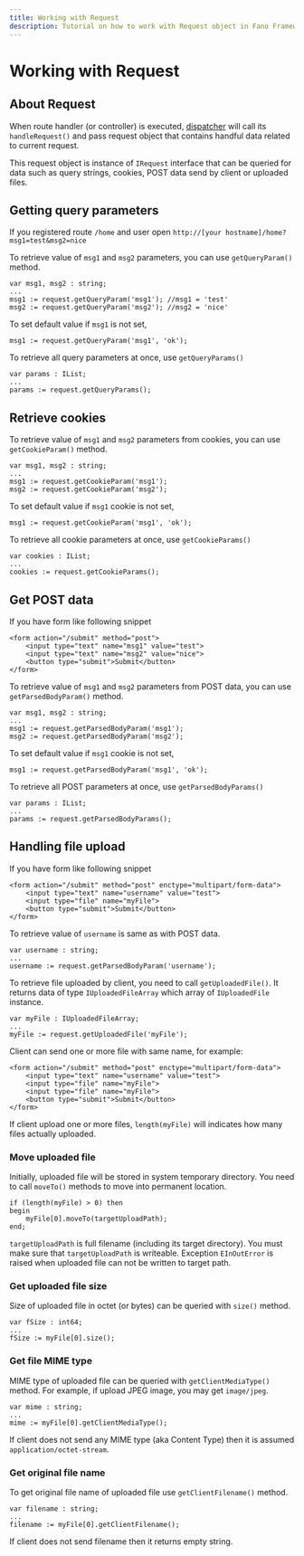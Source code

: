 ```yaml
---
title: Working with Request
description: Tutorial on how to work with Request object in Fano Framework
---
```


<h1 class="major">Working with Request</h1>

## About Request

When route handler (or controller) is executed, [dispatcher](/dispatcher) will
call its `handleRequest()` and pass request object that contains handful data
related to current request.

This request object is instance of `IRequest` interface that can be queried for
data such as query strings, cookies, POST data send by client or uploaded files.


## Getting query parameters

If you registered route `/home` and user open `http://[your hostname]/home?msg1=test&msg2=nice`

To retrieve value of `msg1` and `msg2` parameters, you can use `getQueryParam()`
method.

```
var msg1, msg2 : string;
...
msg1 := request.getQueryParam('msg1'); //msg1 = 'test'
msg2 := request.getQueryParam('msg2'); //msg2 = 'nice'
```

To set default value if `msg1` is not set,

```
msg1 := request.getQueryParam('msg1', 'ok');
```

To retrieve all query parameters at once, use `getQueryParams()`

```
var params : IList;
...
params := request.getQueryParams();
```

## Retrieve cookies

To retrieve value of `msg1` and `msg2` parameters from cookies, you can use `getCookieParam()`
method.

```
var msg1, msg2 : string;
...
msg1 := request.getCookieParam('msg1');
msg2 := request.getCookieParam('msg2');
```

To set default value if `msg1` cookie is not set,

```
msg1 := request.getCookieParam('msg1', 'ok');
```

To retrieve all cookie parameters at once, use `getCookieParams()`

```
var cookies : IList;
...
cookies := request.getCookieParams();
```

## Get POST data

If you have form like following snippet

```
<form action="/submit" method="post">
    <input type="text" name="msg1" value="test">
    <input type="text" name="msg2" value="nice">
    <button type="submit">Submit</button>
</form>
```

To retrieve value of `msg1` and `msg2` parameters from POST data, you can use `getParsedBodyParam()` method.

```
var msg1, msg2 : string;
...
msg1 := request.getParsedBodyParam('msg1');
msg2 := request.getParsedBodyParam('msg2');
```

To set default value if `msg1` cookie is not set,

```
msg1 := request.getParsedBodyParam('msg1', 'ok');
```

To retrieve all POST parameters at once, use `getParsedBodyParams()`

```
var params : IList;
...
params := request.getParsedBodyParams();
```

## Handling file upload

If you have form like following snippet

```
<form action="/submit" method="post" enctype="multipart/form-data">
    <input type="text" name="username" value="test">
    <input type="file" name="myFile">
    <button type="submit">Submit</button>
</form>
```

To retrieve value of `username` is same as with POST data.

```
var username : string;
...
username := request.getParsedBodyParam('username');
```

To retrieve file uploaded by client, you need to call `getUploadedFile()`. It returns data of type `IUploadedFileArray` which array of `IUploadedFile` instance.


```
var myFile : IUploadedFileArray;
...
myFile := request.getUploadedFile('myFile');
```

Client can send one or more file with same name, for example:

```
<form action="/submit" method="post" enctype="multipart/form-data">
    <input type="text" name="username" value="test">
    <input type="file" name="myFile">
    <input type="file" name="myFile">
    <button type="submit">Submit</button>
</form>
```

If client upload one or more files, `length(myFile)` will indicates how many
files actually uploaded.

### Move uploaded file

Initially, uploaded file will be stored in system temporary directory. You need to
call `moveTo()` methods to move into permanent location.

```
if (length(myFile) > 0) then
begin
    myFile[0].moveTo(targetUploadPath);
end;
```
`targetUploadPath` is full filename (including its target directory). You must make sure that `targetUploadPath` is writeable. Exception `EInOutError` is raised when
uploaded file can not be written to target path.

### Get uploaded file size

Size of uploaded file in octet (or bytes) can be queried with `size()` method.

```
var fSize : int64;
...
fSize := myFile[0].size();
```

### Get file MIME type

MIME type of uploaded file can be queried with `getClientMediaType()` method.
For example, if upload JPEG image, you may get `image/jpeg`.

```
var mime : string;
...
mime := myFile[0].getClientMediaType();
```

If client does not send any MIME type (aka Content Type) then it is assumed
`application/octet-stream`.

### Get original file name

To get original file name of uploaded file use `getClientFilename()` method.

```
var filename : string;
...
filename := myFile[0].getClientFilename();
```

If client does not send filename then it returns empty string.
